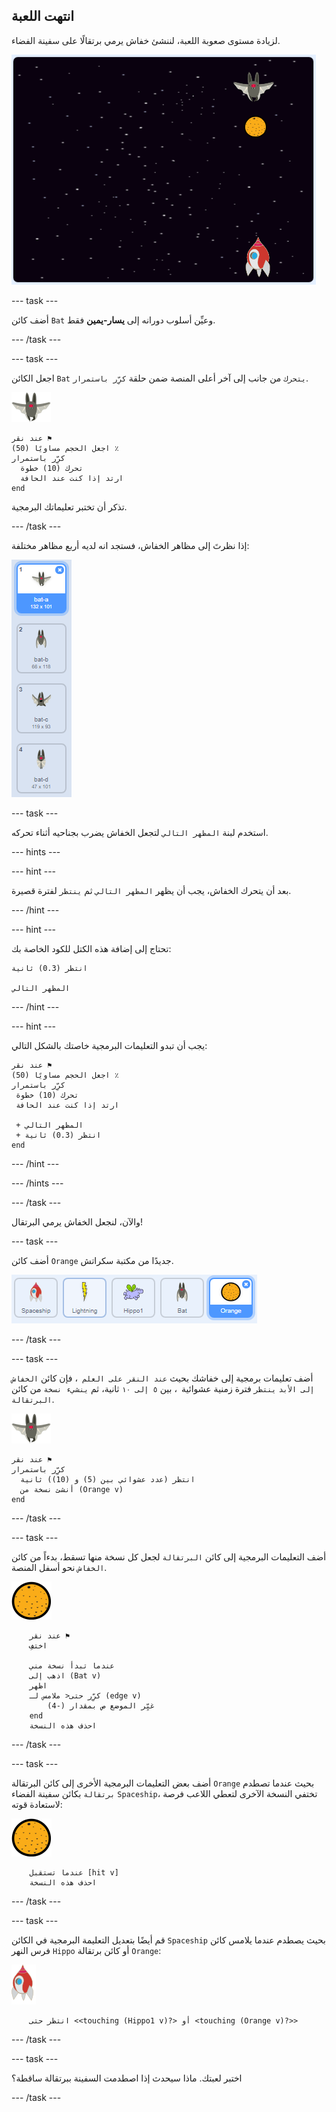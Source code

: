## انتهت اللعبة

لزيادة مستوى صعوبة اللعبة، لننشئ خفاش يرمي برتقالًا على سفينة الفضاء.

![خفاش يرمي برتقالة على سفينة الفضاء](images/bat-oranges.png)

--- task ---

أضف كائن `Bat` وعيِّن أسلوب دورانه إلى **يسار-يمين** فقط.

--- /task ---

--- task ---

اجعل الكائن `Bat` `يتحرك` من جانب إلى آخر أعلى المنصة ضمن حلقة `كرِّر باستمرار`.

![كائن الخفاش](images/bat-sprite.png)

```blocks3
عند نقر ⚑
اجعل الحجم مساويًا (50) ٪
كرِّر باستمرار 
  تحرك (10) خطوة
  ارتد إذا كنت عند الحافة
end
```

تذكر أن تختبر تعليماتك البرمجية.

--- /task ---

إذا نظرتَ إلى مظاهر الخفاش، فستجد انه لديه أربع مظاهر مختلفة:

![لقطة الشاشة](images/invaders-bat-costume.png)

--- task ---

استخدم لبنة `المظهر التالي` لتجعل الخفاش يضرب بجناحيه أثناء تحركه.

--- hints ---


--- hint ---

بعد أن يتحرك الخفاش، يجب أن يظهر `المظهر التالي` ثم `ينتظر` لفترة قصيرة.

--- /hint ---

--- hint ---

تحتاج إلى إضافة هذه الكتل للكود الخاصة بك:

```blocks3
انتظر (0.3) ثانية

المظهر التالي
```

--- /hint ---

--- hint ---

يجب أن تبدو التعليمات البرمجية خاصتك بالشكل التالي:

```blocks3
عند نقر ⚑
اجعل الحجم مساويًا (50) ٪
كرِّر باستمرار 
 تحرك (10) خطوة
 ارتد إذا كنت عند الحافة

 + المظهر التالي
 + انتظر (0.3) ثانية
end
```

--- /hint ---

--- /hints ---

--- /task ---

والآن، لنجعل الخفاش يرمي البرتقال!

--- task ---

أضف كائن `Orange` جديدًا من مكتبة سكراتش.

![لقطة الشاشة](images/invaders-orange.png)

--- /task ---

--- task ---

أضف تعليمات برمجية إلى خفاشك بحيث `عند النقر على العلم `، فإن كائن `الخفاش` `إلى الأبد` `ينتظر` فترة زمنية عشوائية` `، بين `٥ إلى ١٠` ثانية، ثم `ينشيء نسخة` من كائن `البرتقالة`.

![كائن الخفاش](images/bat-sprite.png)

```blocks3
عند نقر ⚑
كرِّر باستمرار 
  انتظر (عدد عشوائي بين (5) و (10)) ثانية
  أنشئ نسخة من (Orange v)
end
```

--- /task ---

--- task ---

أضف التعليمات البرمجية إلى كائن `البرتقالة` لجعل كل نسخة منها تسقط، بدءاً من كائن `الخفاش` نحو أسفل المنصة.

![كائن البرتقالة](images/orange-sprite.png)

```blocks3
    عند نقر ⚑
    اختفِ

    عندما تبدأ نسخة مني
    اذهب إلى (Bat v)
    اظهر
    كرِّر حتى< ملامس لـ (edge v)
        غيِّر الموضع ص بمقدار (-4)
    end
    احذف هذه النسخة
```

--- /task ---

--- task ---

أضف بعض التعليمات البرمجية الأخرى إلى كائن البرتقالة `Orange` بحيث عندما تصطدم `برتقالة` بكائن سفينة الفضاء `Spaceship`، تختفي النسخة الآخرى لتعطي اللاعب فرصة لاستعادة قوته:

![كائن البرتقالة](images/orange-sprite.png)

```blocks3
    عندما تستقبل [hit v]
    احذف هذه النسخة
```

--- /task ---

--- task ---

قم أيضًا بتعديل التعليمة البرمجية في الكائن `Spaceship` بحيث يصطدم عندما يلامس كائن فرس النهر `Hippo` أو كائن برتقالة `Orange`:

![كائن الصاروخ](images/rocket-sprite.png)

```blocks3
    انتظر حتى <<touching (Hippo1 v)?> أو <touching (Orange v)?>>
```

--- /task ---

--- task ---

اختبر لعبتك. ماذا سيحدث إذا اصطدمت السفينة ببرتقالة ساقطة؟

--- /task ---